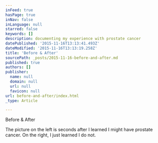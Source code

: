 ```yaml
---
inFeed: true
hasPage: true
inNav: false
inLanguage: null
starred: false
keywords: []
description: documenting my experience with prostate cancer
datePublished: '2015-11-16T13:13:41.493Z'
dateModified: '2015-11-16T13:13:19.258Z'
title: 'Before & After'
sourcePath: _posts/2015-11-16-before-and-after.md
published: true
authors: []
publisher:
  name: null
  domain: null
  url: null
  favicon: null
url: before-and-after/index.html
_type: Article

---
```

Before & After

The picture on the left is seconds after I learned I might have prostate cancer.  On the right, I just learned I do not.